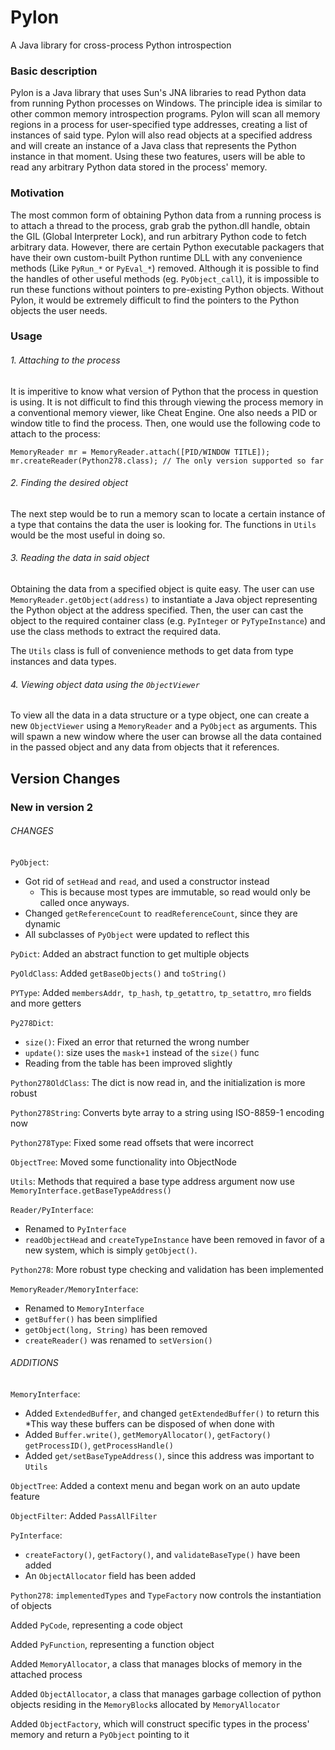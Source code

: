 # Pylon
A Java library for cross-process Python introspection

### Basic description
Pylon is a Java library that uses Sun's JNA libraries to read Python data from running Python processes on Windows.  The principle idea is similar to other common memory introspection programs.  Pylon will scan all memory regions in a process for user-specified type addresses, creating a list of instances of said type.  Pylon will also read objects at a specified address and will create an instance of a Java class that represents the Python instance in that moment.  Using these two features, users will be able to read any arbitrary Python data stored in the process' memory.

### Motivation
The most common form of obtaining Python data from a running process is to attach a thread to the process, grab grab the python.dll handle, obtain the GIL (Global Interpreter Lock), and run arbitrary Python code to fetch arbitrary data.  However, there are certain Python executable packagers that have their own custom-built Python runtime DLL with any convenience methods (Like `PyRun_*` or `PyEval_*`) removed.  Although it is possible to find the handles of other useful methods (eg. `PyObject_call`), it is impossible to run these functions without pointers to pre-existing Python objects.  Without Pylon, it would be extremely difficult to find the pointers to the Python objects the user needs.  

### Usage
###### 1. Attaching to the process
It is imperitive to know what version of Python that the process in question is using.  It is not difficult to find this through viewing the process memory in a conventional memory viewer, like Cheat Engine.  One also needs a PID or window title to find the process.  Then, one would use the following code to attach to the process:
```
MemoryReader mr = MemoryReader.attach([PID/WINDOW TITLE]);
mr.createReader(Python278.class); // The only version supported so far
```

###### 2. Finding the desired object
The next step would be to run a memory scan to locate a certain instance of a type that contains the data the user is looking for.  The functions in `Utils` would be the most useful in doing so.

###### 3. Reading the data in said object
Obtaining the data from a specified object is quite easy.  The user can use ```MemoryReader.getObject(address)``` to instantiate a Java object representing the Python object at the address specified. Then, the user can cast the object to the required container class (e.g. ```PyInteger``` or ```PyTypeInstance```) and use the class methods to extract the required data.

The ```Utils``` class is full of convenience methods to get data from type instances and data types.

###### 4. Viewing object data using the `ObjectViewer`
To view all the data in a data structure or a type object, one can create a new ```ObjectViewer``` using a ```MemoryReader``` and a ```PyObject``` as arguments.  This will spawn a new window where the user can browse all the data contained in the passed object and any data from objects that it references.

## Version Changes
### New in version 2
###### CHANGES
`PyObject`:
* Got rid of `setHead` and `read`, and used a constructor instead
	* This is because most types are immutable, so read would only be called once anyways.  
* Changed `getReferenceCount` to `readReferenceCount`, since they are dynamic
* All subclasses of `PyObject` were updated to reflect this

`PyDict`: Added an abstract function to get multiple objects 

`PyOldClass`: Added `getBaseObjects()` and `toString()`

`PYType`: Added `membersAddr`,` tp_hash`, `tp_getattro`, `tp_setattro`, `mro` fields and more getters

`Py278Dict`: 
* `size()`: Fixed an error that returned the wrong number
* `update()`: size uses the `mask+1` instead of the `size()` func
* Reading from the table has been improved slightly

`Python278OldClass`: The dict is now read in, and the initialization is more robust

`Python278String`: Converts byte array to a string using ISO-8859-1 encoding now

`Python278Type`: Fixed some read offsets that were incorrect

`ObjectTree`: Moved some functionality into ObjectNode

`Utils`: Methods that required a base type address argument now use `MemoryInterface.getBaseTypeAddress()`

`Reader/PyInterface`: 
* Renamed to `PyInterface`
* `readObjectHead` and `createTypeInstance` have been removed in favor of a new system, which is simply `getObject()`.  

`Python278`: More robust type checking and validation has been implemented

`MemoryReader/MemoryInterface`:
* Renamed to `MemoryInterface`
* `getBuffer()` has been simplified
* `getObject(long, String)` has been removed
* `createReader()` was renamed to `setVersion()`

###### ADDITIONS
`MemoryInterface`: 
* Added `ExtendedBuffer`, and changed `getExtendedBuffer()` to return this
	*This way these buffers can be disposed of when done with
* Added `Buffer.write()`, `getMemoryAllocator()`, `getFactory()`
`getProcessID()`, `getProcessHandle()`
* Added `get/setBaseTypeAddress()`, since this address was important to `Utils`

`ObjectTree`: Added a context menu and began work on an auto update feature

`ObjectFilter`: Added `PassAllFilter`

`PyInterface`: 
* `createFactory()`, `getFactory()`, and `validateBaseType()` have been added
* An `ObjectAllocator` field has been added

`Python278`: `implementedTypes` and `TypeFactory` now controls the instantiation of objects

Added `PyCode`, representing a code object

Added `PyFunction`, representing a function object

Added `MemoryAllocator`, a class that manages blocks of memory in the attached process

Added `ObjectAllocator`, a class that manages garbage collection of python objects
	residing in the `MemoryBlock`s allocated by `MemoryAllocator`
	
Added `ObjectFactory`, which will construct specific types in the process' memory
	and return a `PyObject` pointing to it
